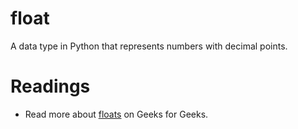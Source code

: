 # float

A data type in Python that represents numbers with decimal points. 

# Readings

- Read more about [floats](https://www.geeksforgeeks.org/python-float-type-and-its-methods/) on Geeks for Geeks.
